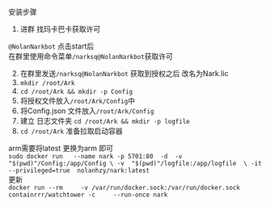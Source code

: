 安装步骤

1. 进群 找玛卡巴卡获取许可 

`@NolanNarkbot`  点击start后<br />在群里使用命令菜单`/narksq@NolanNarkbot`获取许可 

2. 在群里发送`/narksq@NolanNarkbot` 获取到授权之后 改名为Nark.lic
3. `mkdir /root/Ark`
4. `cd /root/Ark && mkdir -p Config`  
5. 将授权文件放入`/root/Ark/Config`中 
6. 将Config.json 文件放入`/root/Ark/Config`
7. 建立 日志文件夹  `cd /root/Ark && mkdir -p logfile` 
8. `cd /root/Ark` 准备拉取启动容器

arm需要将latest 更换为arm 即可<br />`sudo docker run   --name nark -p 5701:80  -d  -v  "$(pwd)"/Config:/app/Config \ -v  "$(pwd)"/logfile:/app/logfile  \ -it --privileged=true  nolanhzy/nark:latest`<br />更新<br />`docker run --rm     -v /var/run/docker.sock:/var/run/docker.sock     containrrr/watchtower -c     --run-once nark`

